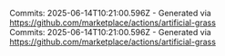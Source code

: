 Commits: 2025-06-14T10:21:00.596Z - Generated via https://github.com/marketplace/actions/artificial-grass
<br>
Commits: 2025-06-14T10:21:00.596Z - Generated via https://github.com/marketplace/actions/artificial-grass
<br>
